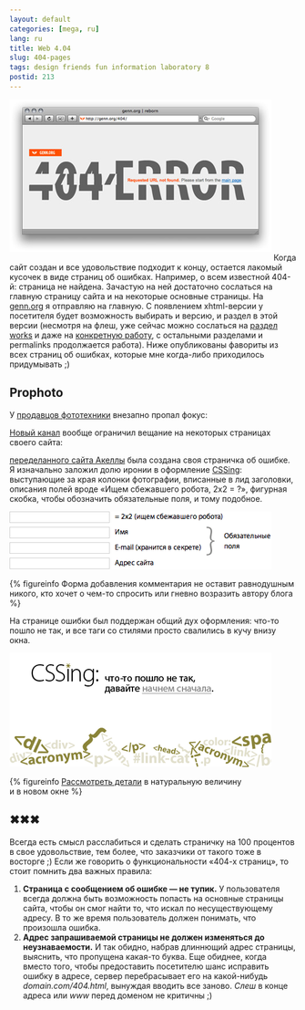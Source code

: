 ```yaml
---
layout: default
categories: [mega, ru]
lang: ru
title: Web 4.04
slug: 404-pages
tags: design friends fun information laboratory 8 
postid: 213
---
```

<img src='/o_O/404-pages/gennorg404.jpg' alt='genn.org | reborn 404 page' style="padding-bottom: 15px;"  width="460" height="268"/>
Когда сайт создан и все удовольствие подходит к концу, остается лакомый кусочек в виде страниц об ошибках. Например, о всем известной 404-й: страница не найдена. Зачастую на ней достаточно сослаться на главную страницу сайта и на некоторые основные страницы. На <a href="http://genn.org/">genn.org</a> я отправляю на главную. С появлением xhtml-версии у посетителя будет возможность выбирать и версию, и раздел в этой версии (несмотря на флеш, уже сейчас можно сослаться на <a href="http://genn.org/works/">раздел works</a> и даже на <a href="http://genn.org/works/tatu/">конкретную работу</a>, с остальными разделами и permalinks продолжается работа). Ниже опубликованы фавориты из всех страниц об ошибках, которые мне когда-либо приходилось придумывать ;)
<!--more-->


## Prophoto

У <a href="http://prophoto.ua/">продавцов фототехники</a> внезапно пропал фокус:

<a href="http://novy.tv">Новый канал</a> вообще ограничил вещание на некоторых страницах своего сайта:

<a href="/mega/2007/11/11/cssing/">переделанного сайта Акеллы</a> была создана своя страничка об ошибке. Я изначально заложил долю иронии в оформление <a href="http://cssing.org.ua/">CSSing</a>: выступающие за края колонки фотографии,  вписанные в лид заголовки, описания полей вроде «Ищем сбежавшего робота, 2х2 = ?»,  фигурная скобка, чтобы обозначить обязательные поля, и тому подобное.

<img src='/o_O/404-pages/cssingform.png' alt='cssing.org.ua add comment form'  width="460" height="101"/>


{% figureinfo Форма добавления комментария не оставит равнодушным никого, кто хочет о чем-то спросить или гневно возразить автору блога %}



На странице ошибки был поддержан общий дух оформления: что-то пошло не так, и все таги со стилями просто свалились в кучу внизу окна.

<a href='/o_O/404-pages/cssing404.png' title='cssing.org.ua 404' target="_blank"><img src='/o_O/404-pages/cssing404l.png' alt='cssing.org.ua 404'  width="460" height="200"/></a>


{% figureinfo <a class="external" target="_blank" href='/o_O/404-pages/cssing404.png'>Рассмотреть детали</a> в натуральную величину и&nbsp;в&nbsp;новом&nbsp;окне %}





## ✖✖✖

Всегда есть смысл расслабиться и сделать страничку на 100 процентов в свое удовольствие, тем более, что заказчики от такого тоже в восторге ;) Если же говорить о функциональности «404-х страниц», то стоит помнить два важных правила:
<ol class="postlist">
<li><span><b>Страница с сообщением об ошибке — не тупик.</b> У пользователя всегда должна быть возможность попасть на основные страницы сайта, чтобы он смог найти то, что искал по несуществующему адресу. В то же время пользователь должен понимать, что произошла ошибка.</span></li><li><span><b>Адрес запрашиваемой страницы не должен изменяться до неузнаваемости.</b> И так обидно, набрав длиннющий адрес страницы, выяснить, что пропущена какая-то буква. Еще обиднее, когда вместо того, чтобы предоставить посетителю шанс исправить ошибку в адресе, сервер перебрасывает его на какой-нибудь <i>domain.com/404.html</i>, вынуждая вводить все заново. <i>Слеш</i> в конце адреса или <i>www</i> перед доменом не критичны ;)</span></li></ol>